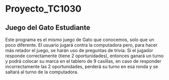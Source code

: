 # Proyecto_TC1030
## Juego del Gato Estudiante

Este programa es el mismo juego de Gato que conocemos, solo que un poco diferente.  El usuario jugará contra la computadora pero, para hacer más retador el juego, se harán uso de preguntas de trivia. Si el jugador responde correctamente (tiene 2 oportunidades), entonces ganará un turno y podrá colocar su marca en el tablero de 9 casillas, en caso de responder incorrectamente las 2 oportunidades, perderá su turno en esa ronda y se saltará al turno de la computadora. 
